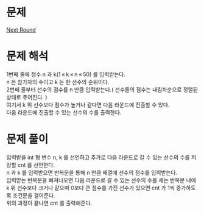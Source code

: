 # 문제
[Next Round](https://codeforces.com/problemset/problem/158/A)   
   
# 문제 해석
1번째 줄에 정수 n 과 k(1 ≤ k ≤ n ≤ 50) 를 입력받는다.   
n 은 참가자의 수이고 k 는 한 선수의 순위이다.   
2번째 줄부터 선수의 점수를 n 만큼 입력받는다.( 선수들의 점수는 내림차순으로 정렬된 상태로 주어진다. )   
여기서 k 위 선수보다 점수가 높거나 같다면 다음 라운드에 진출할 수 있다.   
다음 라운드에 진출할 수 있는 선수의 수를 출력한다.   
   
# 문제 풀이
입력받을 int 형 변수 n, k 를 선언하고 추가로 다음 라운드로 갈 수 있는 선수의 수를 저장할 cnt 를 선언한다.   
n 과 k 를 입력받으면 반복문을 통해 n 만큼 배열에 선수의 점수를 입력받는다.   
입력받는 반복문을 빠져나오면 다음 라운드로 갈 수 있는 선수의 수를 세는 반복문 내에 k 위 선수보다 크거나 같으며 0보다 큰 점수를 가진 선수가 있으면 cnt 가 1씩 증가하도록 조건문을 걸어준다.   
위의 과정이 끝나면 cnt 를 출력해준다.